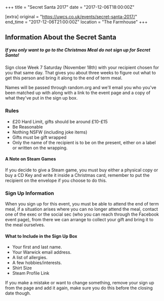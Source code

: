 +++
title = "Secret Santa 2017"
date = "2017-12-06T18:00:00Z"

[extra]
original = "https://uwcs.co.uk/events/secret-santa-2017/"    
end_time = "2017-12-06T21:00:00Z"
location = "The Farmhouse"
+++

## Information About the Secret Santa  

##### If you only want to go to the Christmas Meal do not sign up for Secret Santa\!

Sign close Week 7 Saturday (November 18th) with your recipient chosen for you that same day. That gives you about three weeks to figure out what to get this person and bring it along to the end of term meal.  

  
Names will be passed through random.org and we'll email you who you've been matched up with along with a link to the event page and a copy of what they've put in the sign up box.

### Rules  

  - £20 Hard Limit, gifts should be around £10-£15
  - Be Reasonable
  - Nothing NSFW (including joke items)
  - Gifts must be gift wrapped
  - Only the name of the recipient is to be on the present, either on a label or written on the wrapping.

#### A Note on Steam Games  

If you decide to give a Steam game, you must buy either a physical copy or buy a CD Key and write it inside a Christmas card, remember to put the recipient on the envelope if you choose to do this.

### Sign Up Information  

When you sign up for this event, you must be able to attend the end of term meal, if a situation arises where you can no longer attend the meal, contact one of the exec or the social sec (who you can reach through the Facebook event page), from there we can arrange to collect your gift and bring it to the meal ourselves.

#### What to Include in the Sign Up Box  

  - Your first and last name.
  - Your Warwick email address.
  - A list of allergies.
  - A few hobbies/interests.
  - Shirt Size
  - Steam Profile Link

If you make a mistake or want to change something, remove your sign up from the page and add it again, make sure you do this before the closing date though.

